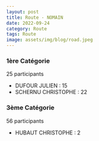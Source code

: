 ```yaml
---
layout: post
title: Route - NOMAIN
date: 2022-09-24
category: Route
tags: Route
image: assets/img/blog/road.jpeg
---
```


### 1ère Catégorie
25 participants
- DUFOUR JULIEN : 15
- SCHERNU CHRISTOPHE : 22

### 3ème Catégorie
56 participants
- HUBAUT CHRISTOPHE : 2
